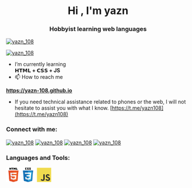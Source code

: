 <h1 align="center">Hi , I'm yazn</h1>
<h3 align="center">
				Hobbyist learning web languages
				</h3>



<p align="left"> <a href="https://twitter.com/yazn_108" target="blank"><img src="https://img.shields.io/twitter/follow/yazn_108?logo=twitter&style=for-the-badge" alt="yazn_108" /></a> </p>

<p align="left"> <a href="http://instagram.com/yazn_108?utm_source=qr" target="blank"><img src="https://img.shields.io/twitter/follow/yazn_108?logo=instagram&style=for-the-badge" alt="yazn_108" /></a> </p>

- I’m currently learning<br>**𝗛𝗧𝗠𝗟 + 𝗖𝗦𝗦 + JS**
						</g>						
- 📫 How to reach me

 **https://yazn-108.github.io**

- If you need technical assistance related to phones or the web, I will not hesitate to assist you with what I know. [https://t.me/yazn108](https://t.me/yazn108)

<h3 align="left">Connect with me:</h3>
<p align="left">
<a href="https://twitter.com/yazn_108" target="blank"><img align="center" src="https://cdn.worldvectorlogo.com/logos/twitter-3.svg" alt="yazn_108" height="30" width="40" /></a>
<a href="https://instagram.com/yazn_108" target="blank"><img align="center" src="https://cdn.worldvectorlogo.com/logos/instagram-5.svg" alt="yazn_108" height="30" width="40" /></a>
<a href="https://vm.tiktok.com/ZSeQgTPep/" target="blank"><img align="center" src="https://cdn.worldvectorlogo.com/logos/tiktok-icon-2.svg" alt="yazn_108" height="30" width="40" /></a>
<a href="https://t.me/yazn108" target="blank"><img align="center" src="https://cdn.worldvectorlogo.com/logos/telegram-2019-logo.svg" alt="yazn_108" height="30" width="40" /></a>
</p>

<h3 align="left">Languages and Tools:</h3>
<img src="https://raw.githubusercontent.com/devicons/devicon/master/icons/html5/html5-original-wordmark.svg" alt="html5" width="40" height="40"/><img src="https://raw.githubusercontent.com/devicons/devicon/master/icons/css3/css3-original-wordmark.svg" alt="css3" width="40" height="40"/>
<img src="https://raw.githubusercontent.com/devicons/devicon/master/icons/javascript/javascript-original.svg" alt="JavaScript" width="40" height="40"/>
